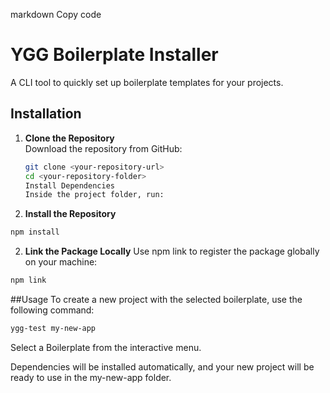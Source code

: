 markdown
Copy code

# YGG Boilerplate Installer

A CLI tool to quickly set up boilerplate templates for your projects.

## Installation

1. **Clone the Repository**  
    Download the repository from GitHub:
   ```bash
   git clone <your-repository-url>
   cd <your-repository-folder>
   Install Dependencies
   Inside the project folder, run:
   ```
2. **Install the Repository**  
```bash
npm install
```
2. **Link the Package Locally**
   Use npm link to register the package globally on your machine:
```bash
npm link
```

##Usage
To create a new project with the selected boilerplate, use the following command:

```bash
ygg-test my-new-app
```

Select a Boilerplate from the interactive menu.

Dependencies will be installed automatically, and your new project will be ready to use in the my-new-app folder.
